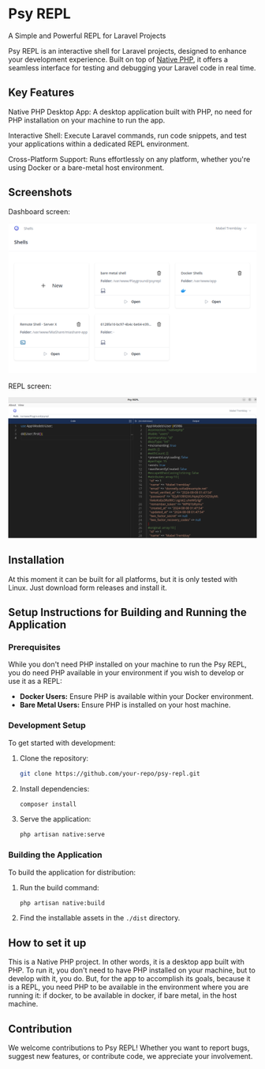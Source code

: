 
# Psy REPL

A Simple and Powerful REPL for Laravel Projects

Psy REPL is an interactive shell for Laravel projects, designed to enhance your development experience. Built on top of [Native PHP](https://nativephp.com), it offers a seamless interface for testing and debugging your Laravel code in real time.

## Key Features

Native PHP Desktop App: A desktop application built with PHP, no need for PHP installation on your machine to run the app.

Interactive Shell: Execute Laravel commands, run code snippets, and test your applications within a dedicated REPL environment.

Cross-Platform Support: Runs effortlessly on any platform, whether you're using Docker or a bare-metal host environment.

## Screenshots

Dashboard screen:

![Screenshot](./docs/screenshot-1.png)

REPL screen:

![Screenshot](./docs/screenshot-2.png)

## Installation

At this moment it can be built for all platforms, but it is only tested with Linux. Just download form releases and install it.

## Setup Instructions for Building and Running the Application

### Prerequisites

While you don't need PHP installed on your machine to run the Psy REPL, you do need PHP available in your environment if you wish to develop or use it as a REPL:

- **Docker Users:** Ensure PHP is available within your Docker environment.
- **Bare Metal Users:** Ensure PHP is installed on your host machine.

### Development Setup

To get started with development:

1. Clone the repository:
   ```bash
   git clone https://github.com/your-repo/psy-repl.git
   ```
2. Install dependencies:
   ```bash
   composer install
   ```
3. Serve the application:
   ```bash
   php artisan native:serve
   ```

### Building the Application

To build the application for distribution:

1. Run the build command:
   ```bash
   php artisan native:build
   ```
2. Find the installable assets in the `./dist` directory.

## How to set it up

This is a Native PHP project. In other words, it is a desktop app built with PHP. To run it, you don't need to have PHP installed on your machine, but to develop with it, you do. But, for the app to accomplish its goals, because it is a REPL, you need PHP to be available in the environment where you are running it: if docker, to be available in docker, if bare metal, in the host machine.

## Contribution

We welcome contributions to Psy REPL! Whether you want to report bugs, suggest new features, or contribute code, we appreciate your involvement.

